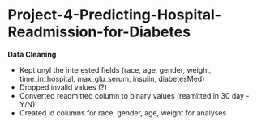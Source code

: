 # Project-4-Predicting-Hospital-Readmission-for-Diabetes

**Data Cleaning**

- Kept onyl the interested fields (race, age, gender, weight, time_in_hospital, max_glu_serum, insulin, diabetesMed)
- Dropped invalid values (?)
- Converted readmitted column to binary values (reamitted in 30 day - Y/N)
- Created id columns for race, gender, age, weight for analyses

